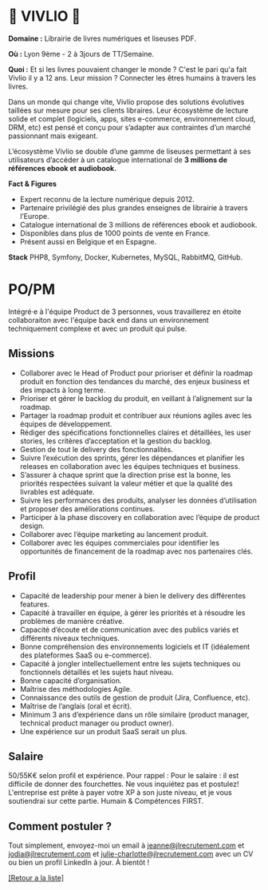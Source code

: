 # 📖 VIVLIO 📖

**Domaine :**  Librairie de livres numériques et liseuses PDF. 

**Où :** Lyon 9ème - 2 à 3jours de TT/Semaine.

**Quoi :** Et si les livres pouvaient changer le monde ? C'est le pari qu'a fait Vivlio il y a 12 ans. Leur mission ? Connecter les êtres humains à travers les livres. 

Dans un monde qui change vite, Vivlio propose des solutions évolutives taillées sur mesure pour ses clients libraires. Leur écosystème de lecture solide et complet (logiciels, apps, sites e-commerce, environnement cloud, DRM, etc) est pensé et conçu pour s’adapter aux contraintes d’un marché passionnant mais exigeant.

L’écosystème Vivlio se double d’une gamme de liseuses permettant à ses utilisateurs d’accéder à un catalogue international de **3 millions de références ebook et audiobook.** 


**Fact & Figures**

* Expert reconnu de la lecture numérique depuis 2012.
* Partenaire privilégié des plus grandes enseignes de librairie à travers l’Europe.
* Catalogue international de 3 millions de références ebook et audiobook.
* Disponibles dans plus de 1000 points de vente en France.
* Présent aussi en Belgique et en Espagne. 


**Stack**
PHP8, Symfony, Docker, Kubernetes, MySQL, RabbitMQ,  GitHub. 


# PO/PM

Intégré·e à l'équipe Product de 3 personnes, vous travaillerez en étoite collaboraiton avec l'équipe back end dans un environnement techniquement complexe et avec un produit qui pulse. 

## Missions

* Collaborer avec le Head of Product pour prioriser et définir la roadmap produit en fonction des tendances du marché, des enjeux business et des impacts à long terme.
* Prioriser et gérer le backlog du produit, en veillant à l’alignement sur la roadmap.
* Partager la roadmap produit et contribuer aux réunions agiles avec les équipes de développement.
* Rédiger des spécifications fonctionnelles claires et détaillées, les user stories, les critères d’acceptation et la gestion du backlog. 
* Gestion de tout le delivery des fonctionnalités. 
* Suivre l’exécution des sprints, gérer les dépendances et planifier les releases en collaboration avec les équipes techniques et business.
* S’assurer à chaque sprint que la direction prise est la bonne, les priorités respectées suivant la valeur métier et que la qualité des livrables est adéquate.
* Suivre les performances des produits, analyser les données d’utilisation et proposer des améliorations continues.
* Participer à la phase discovery en collaboration avec l’équipe de product design.
* Collaborer avec l’équipe marketing au lancement produit.
* Collaborer avec les équipes commerciales pour identifier les opportunités de financement de la roadmap avec nos partenaires clés.

## Profil

* Capacité de leadership pour mener à bien le delivery des différentes features.
* Capacité à travailler en équipe, à gérer les priorités et à résoudre les problèmes de manière créative.
* Capacité d’écoute et de communication avec des publics variés et différents niveaux techniques.
* Bonne compréhension des environnements logiciels et IT (idéalement des plateformes SaaS ou e-commerce).
* Capacité à jongler intellectuellement entre les sujets techniques ou fonctionnels détaillés et les sujets haut niveau.
* Bonne capacité d’organisation.
* Maîtrise des méthodologies Agile.
* Connaissance des outils de gestion de produit (Jira, Confluence, etc).
* Maîtrise de l’anglais (oral et écrit).
* Minimum 3 ans d’expérience dans un rôle similaire (product manager, technical product manager ou product owner).
* Une expérience sur un produit SaaS serait un plus. 

## Salaire 

50/55K€ selon profil et expérience. 
Pour rappel : Pour le salaire : il est difficile de donner des fourchettes. Ne vous inquiétez pas et postulez! L'entreprise est prête à payer votre XP à son juste niveau, et je vous soutiendrai sur cette partie. Humain & Compétences FIRST.


## Comment postuler ?

Tout simplement, envoyez-moi un email à jeanne@jlrecrutement.com et jodia@jlrecrutement.com et julie-charlotte@jlrecrutement.com avec un CV ou bien un profil LinkedIn à jour. À bientôt ! 


<a href="https://github.com/jlondiche/job-board-php/blob/master/README.md">[Retour a la liste]</a>